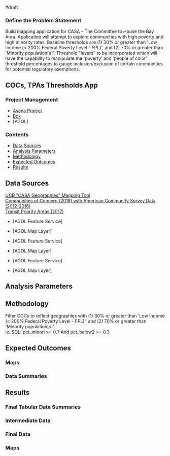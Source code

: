 #draft

### Define the Problem Statement
Build mapping application for CASA – The Committee to House the Bay Area. Application will attempt to explore communities with high poverty and high minority rates. Baseline thresholds are (1) 30% or greater than 'Low Income (< 200% Federal Poverty Level - FPL)', and (2) 70% or greater than 'Minority population[s]'. Threshold "levers" to be incorporated which will have the capability to manipulate the 'poverty' and 'people of color' threshold percentages to gauge inclusion/exclusion of certain communities for potential regulatory exemptions.  
  

## COCs, TPAs Thresholds App 

### Project Management 

- [Asana Project](https://app.asana.com/0/inbox/797943099119524/840113458715896/840113458715905) 
- [Box](https://mtcdrive.box.com/s/mqgzpdqlfrofzdzkcmfx25b5pd6wx28p)
- [AGOL]

### Contents 

- [Data Sources](#data-sources)
- [Analysis Parameters](#analysis-parameters)
- [Methodology](#methodology)
- [Expected Outcomes](#expected-outcomes)
- [Results](#results)

## Data Sources
[UCB "CASA Geographies" Mapping Tool](https://cci-displacement.carto.com/viz/d65da6ad-d32e-4500-99ca-f657286804ff/embed_map)  
[Communities of Concern (2018) with American Community Survey Data (2012-2016)](https://mtc.maps.arcgis.com/home/item.html?id=1501fe1552414d569ca747e0e23628ff)  
[Transit Priority Areas (2017)](https://mtc.maps.arcgis.com/home/item.html?id=d97b4f72543a40b2b85d59ac085e01a0)  

  



- [AGOL Feature Service]
- [AGOL Map Layer]


 
- [AGOL Feature Service]
- [AGOL Map Layer]



- [AGOL Feature Service]
- [AGOL Map Layer]


## Analysis Parameters

## Methodology
Filter COCs to reflect geographies with (1) 30% or greater than 'Low Income (< 200% Federal Poverty Level - FPL)', and (2) 70% or greater than 'Minority population[s]'  
ie. SQL: pct_minori >= 0.7 And pct_below2 >= 0.3

## Expected Outcomes

### Maps  

### Data Summaries   

## Results

### Final Tabular Data Summaries

### Intermediate Data 

### Final Data 


### Maps 

